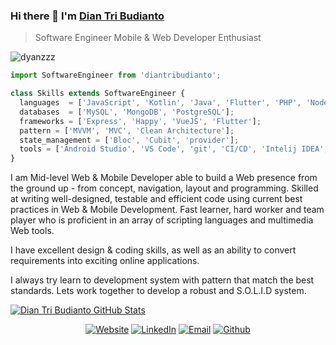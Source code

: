 ### Hi there 👋 I'm [Dian Tri Budianto](https://imucreative.github.io/)
> Software Engineer Mobile & Web Developer Enthusiast

<img src="https://komarev.com/ghpvc/?username=dyanzzz" alt="dyanzzz" />

```js
import SoftwareEngineer from 'diantribudianto';

class Skills extends SoftwareEngineer {
  languages  = ['JavaScript', 'Kotlin', 'Java', 'Flutter', 'PHP', 'NodeJS'];
  databases  = ['MySQL', 'MongoDB', 'PostgreSQL'];
  frameworks = ['Express', 'Happy', 'VueJS', 'Flutter'];
  pattern = ['MVVM', 'MVC', 'Clean Architecture'];
  state_management = ['Bloc', 'Cubit', 'provider'];
  tools = ['Android Studio', 'VS Code', 'git', 'CI/CD', 'Intelij IDEA', 'DBeaver'];
}
```

<div><p>I am Mid-level Web & Mobile Developer able to build a Web presence from the ground up - from concept, navigation, layout and programming. Skilled at writing well-designed, testable and efficient code using current best practices in Web & Mobile Development. Fast learner, hard worker and team player who is proficient in an array of scripting languages and multimedia Web tools.

I have excellent design & coding skills, as well as an ability to convert requirements into exciting online applications.

 I always try learn to development system with pattern that match the best standards. Lets work together to develop a robust and S.O.L.I.D system.</p></div>

[![Dian Tri Budianto GitHub Stats](https://github-readme-stats.vercel.app/api?username=dyanzzz&show_icons=true&count_private=true)](https://github.com/dyanzzz)

<p align="center">
<a href="https://imucreative.github.io/" target="_blank"><img alt="Website" src="https://img.shields.io/badge/Website-https://imucreative.github.io/-purple?style=flat&logo=google-chrome"></a>
<a href="https://linkedin.com/in/dian-tri-budianto" target="_blank"><img alt="LinkedIn" src="https://img.shields.io/badge/LinkedIn-Dian%20Tri%20Budianto-blue?style=flat&logo=linkedin"></a>
<a href="mailto:dian.trib@gmail.com"><img alt="Email" src="https://img.shields.io/badge/Email-dian.trib@gmail.com-green?style=flat&logo=gmail"></a>
<a href="https://github.com/imucreative"><img alt="Github" src="https://img.shields.io/badge/Github-IMU%20Creative-grey?style=flat&logo=github"></a>
</p>
